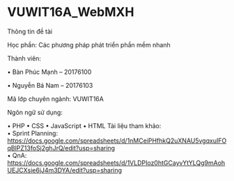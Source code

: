 # VUWIT16A_WebMXH
Thông tin đề tài

Học phần: Các phương pháp phát triển phần mềm nhanh

Thành viên:

•	Bàn Phúc Mạnh – 20176100

•	Nguyễn Bá Nam – 20176103

Mã lớp chuyên ngành: VUWIT16A

Ngôn ngữ sử dụng: 

•	PHP
• CSS
• JavaScript
• HTML
Tài liệu tham khảo: </br>
• Sprint Planning: https://docs.google.com/spreadsheets/d/1nMCeiPHfhkQ2uXNAU5vgqxuIFOqBlPZ13foSj2ghJrQ/edit?usp=sharing </br>
• QnA: https://docs.google.com/spreadsheets/d/1VLDPIoz0htGCayvYtYLQg9mAohUEJCXsie6jJ4m3DYA/edit?usp=sharing
